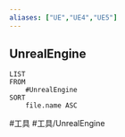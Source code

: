 ```yaml
---
aliases: ["UE","UE4","UE5"]
---
```


## UnrealEngine
```dataview
LIST
FROM
	#UnrealEngine
SORT
	file.name ASC
```

#工具 #工具/UnrealEngine 